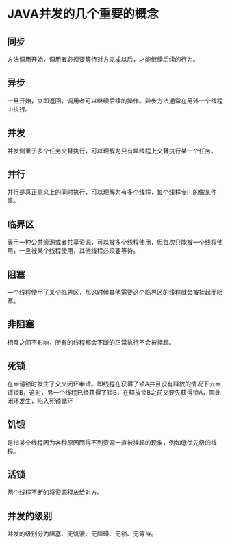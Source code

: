 # JAVA并发的几个重要的概念
## 同步
方法调用开始，调用者必须要等待对方完成以后，才能继续后续的行为。
## 异步
一旦开始，立即返回，调用者可以继续后续的操作。异步方法通常在另外一个线程中执行。
## 并发
并发侧重于多个任务交替执行，可以理解为只有单线程上交替执行某一个任务。
## 并行
并行是真正意义上的同时执行，可以理解为有多个线程，每个线程专门的做某件事。
## 临界区
表示一种公共资源或者共享资源，可以被多个线程使用，但每次只能被一个线程使用，一旦被某个线程使用，其他线程必须要等待。
## 阻塞
一个线程使用了某个临界区，那这时候其他需要这个临界区的线程就会被挂起而阻塞。
## 非阻塞
相互之间不影响，所有的线程都会不断的正常执行不会被挂起。
## 死锁
在申请锁时发生了交叉闭环申请。即线程在获得了锁A并且没有释放的情况下去申请锁B，这时，另一个线程已经获得了锁B，在释放锁B之前又要先获得锁A，因此闭环发生，陷入死锁循环
## 饥饿
是指某个线程因为各种原因而得不到资源一直被挂起的现象，例如低优先级的线程。
## 活锁
两个线程不断的将资源释放给对方。
## 并发的级别
并发的级别分为阻塞、无饥饿、无障碍、无锁、无等待。